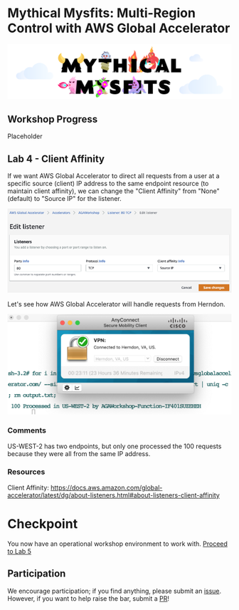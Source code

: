 # Mythical Mysfits: Multi-Region Control with AWS Global Accelerator

![mysfits-welcome](/images/mysfits-welcome.png)

## Workshop Progress
Placeholder

## Lab 4 - Client Affinity
If we want AWS Global Accelerator to direct all requests from a user at a specific source (client) IP address to the same endpoint resource (to maintain client affinity), we can change the "Client Affinity" from "None" (default) to "Source IP" for the listener.

<kbd>![x](images/client-affinity.png)</kbd>

Let's see how AWS Global Accelerator will handle requests from Herndon.

<kbd>![x](images/herndon-client-affinity.png)</kbd>

### Comments

US-WEST-2 has two endpoints, but only one processed the 100 requests because they were all from the same IP address.

### Resources
Client Affinity: https://docs.aws.amazon.com/global-accelerator/latest/dg/about-listeners.html#about-listeners-client-affinity

<a name="lab6"/>

# Checkpoint

You now have an operational workshop environment to work with. [Proceed to Lab 5](../lab-5-observability)

## Participation

We encourage participation; if you find anything, please submit an [issue](https://github.com/aws-samples/aws-global-accelerator-workshop/issues). However, if you want to help raise the bar, submit a [PR](https://github.com/aws-samples/aws-global-accelerator-workshop/pulls)!
